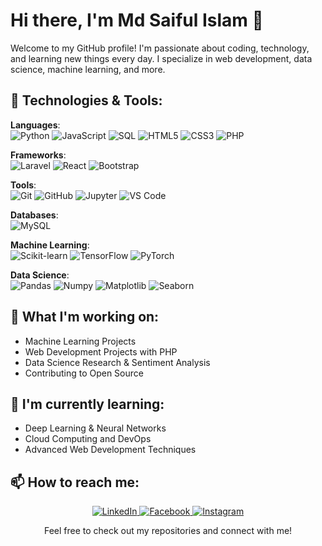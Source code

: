 # Hi there, I'm Md Saiful Islam 👋

Welcome to my GitHub profile! I'm passionate about coding, technology, and learning new things every day. I specialize in web development, data science, machine learning, and more.

## 🚀 Technologies & Tools:

**Languages**:  
![Python](https://img.shields.io/badge/Python-3776AB?logo=python&logoColor=white) ![JavaScript](https://img.shields.io/badge/JavaScript-F7DF1E?logo=javascript&logoColor=black) ![SQL](https://img.shields.io/badge/SQL-4479A1?logo=postgresql&logoColor=white) ![HTML5](https://img.shields.io/badge/HTML5-E34F26?logo=html5&logoColor=white) ![CSS3](https://img.shields.io/badge/CSS3-1572B6?logo=css3&logoColor=white) ![PHP](https://img.shields.io/badge/PHP-777BB4?logo=php&logoColor=white)  

**Frameworks**:  
![Laravel](https://img.shields.io/badge/Laravel-FF2D20?logo=laravel&logoColor=white) ![React](https://img.shields.io/badge/React-61DAFB?logo=react&logoColor=black) ![Bootstrap](https://img.shields.io/badge/Bootstrap-563D7C?logo=bootstrap&logoColor=white)  

**Tools**:  
![Git](https://img.shields.io/badge/Git-F05032?logo=git&logoColor=white) ![GitHub](https://img.shields.io/badge/GitHub-181717?logo=github&logoColor=white) ![Jupyter](https://img.shields.io/badge/Jupyter-F37626?logo=jupyter&logoColor=white) ![VS Code](https://img.shields.io/badge/VS%20Code-007ACC?logo=visualstudiocode&logoColor=white)  

**Databases**:  
![MySQL](https://img.shields.io/badge/MySQL-4479A1?logo=mysql&logoColor=white)  

**Machine Learning**:  
![Scikit-learn](https://img.shields.io/badge/Scikit--learn-F7931E?logo=scikit-learn&logoColor=white) ![TensorFlow](https://img.shields.io/badge/TensorFlow-FF6F00?logo=tensorflow&logoColor=white) ![PyTorch](https://img.shields.io/badge/PyTorch-EE4C2C?logo=pytorch&logoColor=white)  

**Data Science**:  
![Pandas](https://img.shields.io/badge/Pandas-150458?logo=pandas&logoColor=white) ![Numpy](https://img.shields.io/badge/Numpy-013243?logo=numpy&logoColor=white) ![Matplotlib](https://img.shields.io/badge/Matplotlib-003B57?logo=matplotlib&logoColor=white) ![Seaborn](https://img.shields.io/badge/Seaborn-9E4F96?logo=seaborn&logoColor=white)


## 🔭 What I'm working on:
- Machine Learning Projects
- Web Development Projects with PHP
- Data Science Research & Sentiment Analysis
- Contributing to Open Source

## 🌱 I'm currently learning:
- Deep Learning & Neural Networks
- Cloud Computing and DevOps
- Advanced Web Development Techniques

## 📫 How to reach me:

<p align="center">
  <a href="https://www.linkedin.com/in/msijewelsaif/">
    <img src="https://img.shields.io/badge/LinkedIn-0A66C2?logo=linkedin&logoColor=white" alt="LinkedIn" />
  </a>
  <a href="https://www.facebook.com/msijewel.saif">
    <img src="https://img.shields.io/badge/Facebook-1877F2?logo=facebook&logoColor=white" alt="Facebook" />
  </a>
  <a href="https://www.instagram.com/msijewel.saif/">
    <img src="https://img.shields.io/badge/Instagram-E4405F?logo=instagram&logoColor=white" alt="Instagram" />
  </a>
</p>

<p align="center">Feel free to check out my repositories and connect with me!</p>
